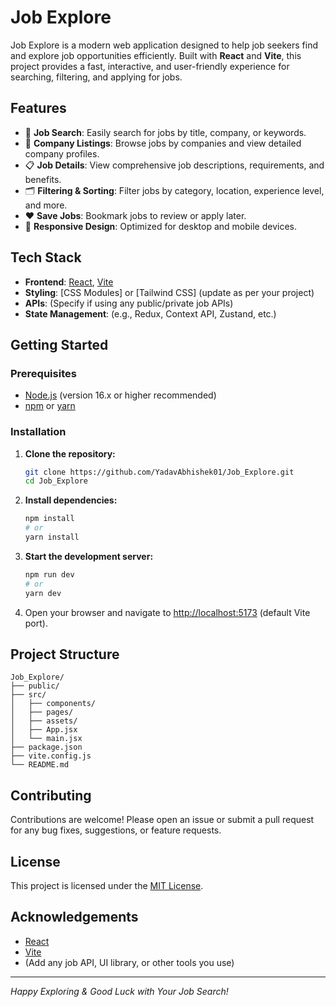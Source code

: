 # Job Explore

Job Explore is a modern web application designed to help job seekers find and explore job opportunities efficiently. Built with **React** and **Vite**, this project provides a fast, interactive, and user-friendly experience for searching, filtering, and applying for jobs.

## Features

- 🔎 **Job Search**: Easily search for jobs by title, company, or keywords.
- 🏢 **Company Listings**: Browse jobs by companies and view detailed company profiles.
- 📋 **Job Details**: View comprehensive job descriptions, requirements, and benefits.
- 🗂️ **Filtering & Sorting**: Filter jobs by category, location, experience level, and more.
- ❤️ **Save Jobs**: Bookmark jobs to review or apply later.
- 📱 **Responsive Design**: Optimized for desktop and mobile devices.

## Tech Stack

- **Frontend**: [React](https://react.dev/), [Vite](https://vitejs.dev/)
- **Styling**: [CSS Modules] or [Tailwind CSS] (update as per your project)
- **APIs**: (Specify if using any public/private job APIs)
- **State Management**: (e.g., Redux, Context API, Zustand, etc.)

## Getting Started

### Prerequisites

- [Node.js](https://nodejs.org/) (version 16.x or higher recommended)
- [npm](https://www.npmjs.com/) or [yarn](https://yarnpkg.com/)

### Installation

1. **Clone the repository:**
   ```bash
   git clone https://github.com/YadavAbhishek01/Job_Explore.git
   cd Job_Explore
   ```

2. **Install dependencies:**
   ```bash
   npm install
   # or
   yarn install
   ```

3. **Start the development server:**
   ```bash
   npm run dev
   # or
   yarn dev
   ```

4. Open your browser and navigate to [http://localhost:5173](http://localhost:5173) (default Vite port).

## Project Structure

```
Job_Explore/
├── public/
├── src/
│   ├── components/
│   ├── pages/
│   ├── assets/
│   ├── App.jsx
│   └── main.jsx
├── package.json
├── vite.config.js
└── README.md
```

## Contributing

Contributions are welcome! Please open an issue or submit a pull request for any bug fixes, suggestions, or feature requests.

## License

This project is licensed under the [MIT License](LICENSE).

## Acknowledgements

- [React](https://react.dev/)
- [Vite](https://vitejs.dev/)
- (Add any job API, UI library, or other tools you use)

---

*Happy Exploring & Good Luck with Your Job Search!*
